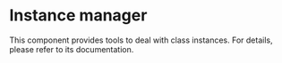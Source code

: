
Instance manager
================

This component provides tools to deal with class instances. For details, please refer to its documentation.